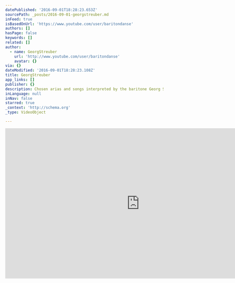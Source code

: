 ```yaml
---
datePublished: '2016-09-01T18:28:23.653Z'
sourcePath: _posts/2016-09-01-georgstreuber.md
inFeed: true
isBasedOnUrl: 'https://www.youtube.com/user/baritondanse'
authors: []
hasPage: false
keywords: []
related: []
author:
  - name: GeorgStreuber
    url: 'http://www.youtube.com/user/baritondanse'
    avatar: {}
via: {}
dateModified: '2016-09-01T18:28:23.108Z'
title: GeorgStreuber
app_links: []
publisher: {}
description: Chosen arias and songs interpreted by the baritone Georg Streuber.
inLanguage: null
inNav: false
starred: true
_context: 'http://schema.org'
_type: VideoObject

---
```

<iframe src="https://cdn.embedly.com/widgets/media.html?url=https%3A%2F%2Fwww.youtube.com%2Fuser%2Fbaritondanse&amp;src=http%3A%2F%2Fwww.youtube.com%2Fembed%2Fvideoseries%3Flist%3DUUw3p03CTowpm69Nby5vimZQ&amp;type=text%2Fhtml&amp;key=b7d04c9b404c499eba89ee7072e1c4f7&amp;schema=youtube" width="853" height="480" scrolling="no" frameborder="0" allowfullscreen="" style=""></iframe>